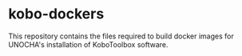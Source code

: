 # kobo-dockers

This repository contains the files required to build docker images for UNOCHA's installation of KoboToolbox software.

